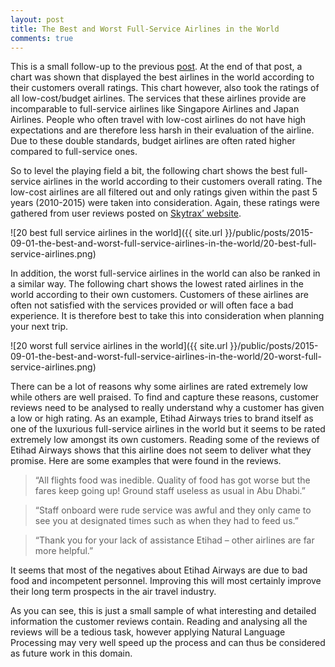 ```yaml
---
layout: post
title: The Best and Worst Full-Service Airlines in the World
comments: true
---
```


This is a small follow-up to the previous [post](http://www.quangn.com/exploring-reviews-of-airline-services/). At the end of that post, a chart was shown that displayed the best airlines in the world according to their customers overall ratings. This chart however, also took the ratings of all low-cost/budget airlines. The services that these airlines provide are incomparable to full-service airlines like Singapore Airlines and Japan Airlines. People who often travel with low-cost airlines do not have high expectations and are therefore less harsh in their evaluation of the airline. Due to these double standards, budget airlines are often rated higher compared to full-service ones.

So to level the playing field a bit, the following chart shows the best full-service airlines in the world according to their customers overall rating. The low-cost airlines are all filtered out and only ratings given within the past 5 years (2010-2015) were taken into consideration. Again, these ratings were gathered from user reviews posted on [Skytrax’ website](http://www.airlinequality.com/).

![20 best full service airlines in the world]({{ site.url }}/public/posts/2015-09-01-the-best-and-worst-full-service-airlines-in-the-world/20-best-full-service-airlines.png)

In addition, the worst full-service airlines in the world can also be ranked in a similar way. The following chart shows the lowest rated airlines in the world according to their own customers. Customers of these airlines are often not satisfied with the services provided or will often face a bad experience. It is therefore best to take this into consideration when planning your next trip.

![20 worst full service airlines in the world]({{ site.url }}/public/posts/2015-09-01-the-best-and-worst-full-service-airlines-in-the-world/20-worst-full-service-airlines.png)

There can be a lot of reasons why some airlines are rated extremely low while others are well praised. To find and capture these reasons, customer reviews need to be analysed to really understand why a customer has given a low or high rating. As an example, Etihad Airways tries to brand itself as one of the luxurious full-service airlines in the world but it seems to be rated extremely low amongst its own customers. Reading some of the reviews of Etihad Airways shows that this airline does not seem to deliver what they promise. Here are some examples that were found in the reviews.

> “All flights food was inedible. Quality of food has got worse but the fares keep going up! Ground staff useless as usual in Abu Dhabi.”

> “Staff onboard were rude service was awful and they only came to see you at designated times such as when they had to feed us.”

> “Thank you for your lack of assistance Etihad – other airlines are far more helpful.”

It seems that most of the negatives about Etihad Airways are due to bad food and incompetent personnel. Improving this will most certainly improve their long term prospects in the air travel industry.

As you can see, this is just a small sample of what interesting and detailed information the customer reviews contain. Reading and analysing all the reviews will be a tedious task, however applying Natural Language Processing may very well speed up the process and can thus be considered as future work in this domain.